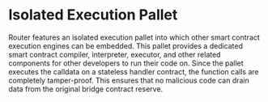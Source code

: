 # Isolated Execution Pallet

Router features an isolated execution pallet into which other smart contract execution engines can be embedded. This pallet provides a dedicated smart contract compiler, interpreter, executor, and other related components for other developers to run their code on. Since the pallet executes the calldata on a stateless handler contract, the function calls are completely tamper-proof. This ensures that no malicious code can drain data from the original bridge contract reserve.
